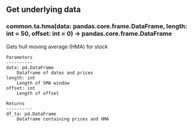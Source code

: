 ## Get underlying data 
### common.ta.hma(data: pandas.core.frame.DataFrame, length: int = 50, offset: int = 0) -> pandas.core.frame.DataFrame

Gets hull moving average (HMA) for stock

    Parameters
    ----------
    data: pd.DataFrame
        Dataframe of dates and prices
    length: int
        Length of SMA window
    offset: int
        Length of offset

    Returns
    ----------
    df_ta: pd.DataFrame
        Dataframe containing prices and HMA

